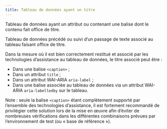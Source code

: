 ```yaml
---
title: Tableau de données ayant un titre
---
```


Tableau de données ayant un attribut ou contenant une balise dont le contenu fait office de titre.

Tableau de données précédé ou suivi d’un passage de texte associé au tableau faisant office de titre.

Dans la mesure où il est bien correctement restitué et associé par les technologies d’assistance au tableau de données, le titre associé peut être :

- Dans une balise `<caption>` ;
- Dans un attribut `title` ;
- Dans un attribut WAI-ARIA `aria-label` ;
- Dans une balise associée au tableau de données via un attribut WAI-ARIA `aria-labelledby` sur le tableau.

Note : seule la balise `<caption>` étant complètement supporté par l’ensemble des technologies d’assistance, il est fortement recommandé de privilégier cette solution lors de la mise en œuvre afin d’éviter de nombreuses vérifications dans les différentes combinaisons prévues par l’environnement de test (ou « base de référence »).
